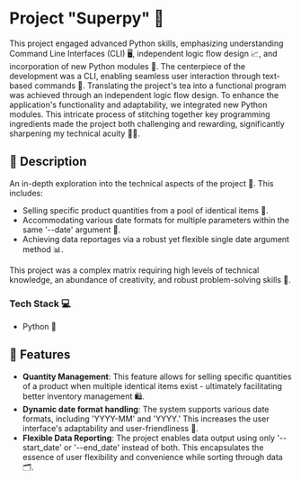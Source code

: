 # Project "Superpy" 🚀 

This project engaged advanced Python skills, emphasizing understanding Command Line Interfaces (CLI) 🖥️, independent logic flow design 📈, and incorporation of new Python modules 🐍. The centerpiece of the development was a CLI, enabling seamless user interaction through text-based commands 📜. Translating the project's tea into a functional program was achieved through an independent logic flow design. To enhance the application's functionality and adaptability, we integrated new Python modules. This intricate process of stitching together key programming ingredients made the project both challenging and rewarding, significantly sharpening my technical acuity 🔧💡.

## 📝 Description

An in-depth exploration into the technical aspects of the project 🧭. This includes: 

- Selling specific product quantities from a pool of identical items 🛒.
- Accommodating various date formats for multiple parameters within the same '--date' argument 📅.
- Achieving data reportages via a robust yet flexible single date argument method 📊.

This project was a complex matrix requiring high levels of technical knowledge, an abundance of creativity, and robust problem-solving skills 🎯. 

### Tech Stack 💻 

- Python 🐍

## 🌟 Features

- **Quantity Management**: This feature allows for selling specific quantities of a product when multiple identical items exist - ultimately facilitating better inventory management 🛍️.
- **Dynamic date format handling**: The system supports various date formats, including 'YYYY-MM' and 'YYYY.' This increases the user interface's adaptability and user-friendliness 📆.
- **Flexible Data Reporting**: The project enables data output using only '--start_date' or '--end_date' instead of both. This encapsulates the essence of user flexibility and convenience while sorting through data 🗂️.
